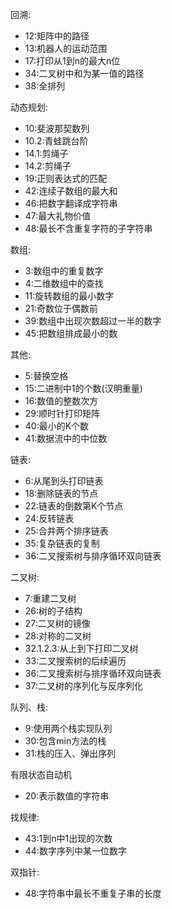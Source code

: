 回溯:
- 12:矩阵中的路径
- 13:机器人的运动范围
- 17:打印从1到n的最大n位
- 34:二叉树中和为某一值的路径
- 38:全排列

动态规划:
- 10:斐波那契数列
- 10.2:青蛙跳台阶
- 14.1:剪绳子
- 14.2:剪绳子
- 19:正则表达式的匹配
- 42:连续子数组的最大和
- 46:把数字翻译成字符串
- 47:最大礼物价值
- 48:最长不含重复字符的子字符串

数组:
- 3:数组中的重复数字
- 4:二维数组中的查找
- 11:旋转数组的最小数字
- 21:奇数位于偶数前
- 39:数组中出现次数超过一半的数字
- 45:把数组排成最小的数

其他:
- 5:替换空格
- 15:二进制中1的个数(汉明重量)
- 16:数值的整数次方
- 29:顺时针打印矩阵
- 40:最小的K个数
- 41:数据流中的中位数

链表:
- 6:从尾到头打印链表
- 18:删除链表的节点
- 22:链表的倒数第K个节点
- 24:反转链表
- 25:合并两个排序链表
- 35:复杂链表的复制
- 36:二叉搜索树与排序循环双向链表

二叉树:
- 7:重建二叉树
- 26:树的子结构
- 27:二叉树的镜像
- 28:对称的二叉树
- 32.1.2.3:从上到下打印二叉树
- 33:二叉搜索树的后续遍历
- 36:二叉搜索树与排序循环双向链表
- 37:二叉树的序列化与反序列化


队列、栈:
- 9:使用两个栈实现队列
- 30:包含min方法的栈
- 31:栈的压入、弹出序列

有限状态自动机
- 20:表示数值的字符串

找规律:
- 43:1到n中1出现的次数
- 44:数字序列中某一位数字

双指针:
- 48:字符串中最长不重复子串的长度
